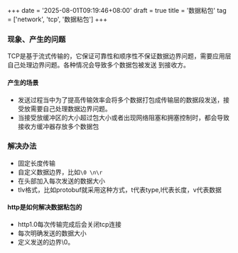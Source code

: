 +++
date = '2025-08-01T09:19:46+08:00'
draft = true
title = '数据粘包'
tag = ['network', 'tcp', '数据粘包']
+++
### 现象、产生的问题
TCP是基于流式传输的，它保证可靠性和顺序性不保证数据边界问题，需要应用层自己处理边界问题。各种情况会导致多个数据包被发送
到接收方。
#### 产生的场景
* 发送过程当中为了提高传输效率会将多个数据打包成传输层的数据段发送，接受放需要自己处理数据边界问题。
* 当接受放缓冲区的大小超过包大小或者出现网络阻塞和拥塞控制时，都会导致接收方缓冲器存放多个数据包
### 解决办法
* 固定长度传输
* 自定义数据边界，比如`\0 \n\r`
* 在头部加入每次发送的数据大小
* tlv格式，比如protobuf就采用这种方式，t代表type,l代表长度，v代表数据
#### http是如何解决数据粘包的
* http1.0每次传输完成后会关闭tcp连接
* 每次明确发送的数据大小
* 定义发送的边界\0。